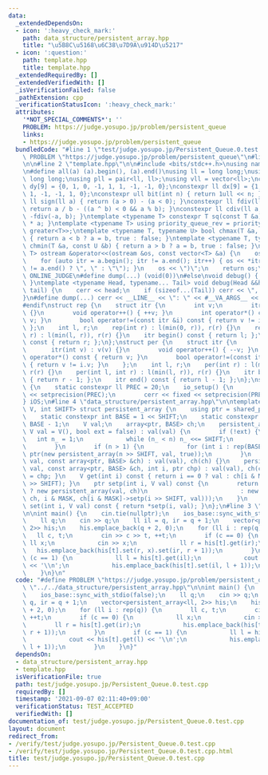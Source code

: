 ```yaml
---
data:
  _extendedDependsOn:
  - icon: ':heavy_check_mark:'
    path: data_structure/persistent_array.hpp
    title: "\u5B8C\u5168\u6C38\u7D9A\u914D\u5217"
  - icon: ':question:'
    path: template.hpp
    title: template.hpp
  _extendedRequiredBy: []
  _extendedVerifiedWith: []
  _isVerificationFailed: false
  _pathExtension: cpp
  _verificationStatusIcon: ':heavy_check_mark:'
  attributes:
    '*NOT_SPECIAL_COMMENTS*': ''
    PROBLEM: https://judge.yosupo.jp/problem/persistent_queue
    links:
    - https://judge.yosupo.jp/problem/persistent_queue
  bundledCode: "#line 1 \"test/judge.yosupo.jp/Persistent_Queue.0.test.cpp\"\n#define\
    \ PROBLEM \"https://judge.yosupo.jp/problem/persistent_queue\"\n#line 2 \"data_structure/persistent_array.hpp\"\
    \n\n#line 2 \"template.hpp\"\n\n#include <bits/stdc++.h>\nusing namespace std;\n\
    \n#define all(a) (a).begin(), (a).end()\nusing ll = long long;\nusing ull = unsigned\
    \ long long;\nusing pll = pair<ll, ll>;\nusing vll = vector<ll>;\nconstexpr ll\
    \ dy[9] = {0, 1, 0, -1, 1, 1, -1, -1, 0};\nconstexpr ll dx[9] = {1, 0, -1, 0,\
    \ 1, -1, -1, 1, 0};\nconstexpr ull bit(int n) { return 1ull << n; }\nconstexpr\
    \ ll sign(ll a) { return (a > 0) - (a < 0); }\nconstexpr ll fdiv(ll a, ll b) {\
    \ return a / b - ((a ^ b) < 0 && a % b); }\nconstexpr ll cdiv(ll a, ll b) { return\
    \ -fdiv(-a, b); }\ntemplate <typename T> constexpr T sq(const T &a) { return a\
    \ * a; }\ntemplate <typename T> using priority_queue_rev = priority_queue<T, vector<T>,\
    \ greater<T>>;\ntemplate <typename T, typename U> bool chmax(T &a, const U &b)\
    \ { return a < b ? a = b, true : false; }\ntemplate <typename T, typename U> bool\
    \ chmin(T &a, const U &b) { return a > b ? a = b, true : false; }\ntemplate <typename\
    \ T> ostream &operator<<(ostream &os, const vector<T> &a) {\n    os << \"(\";\n\
    \    for (auto itr = a.begin(); itr != a.end(); itr++) { os << *itr << (next(itr)\
    \ != a.end() ? \", \" : \"\"); }\n    os << \")\";\n    return os;\n}\n#ifdef\
    \ ONLINE_JUDGE\n#define dump(...) (void(0))\n#else\nvoid debug() { cerr << endl;\
    \ }\ntemplate <typename Head, typename... Tail> void debug(Head &&head, Tail &&...\
    \ tail) {\n    cerr << head;\n    if (sizeof...(Tail)) cerr << \", \";\n    debug(tail...);\n\
    }\n#define dump(...) cerr << __LINE__ << \": \" << #__VA_ARGS__ << \" = \", debug(__VA_ARGS__)\n\
    #endif\nstruct rep {\n    struct itr {\n        int v;\n        itr(int v) : v(v)\
    \ {}\n        void operator++() { ++v; }\n        int operator*() const { return\
    \ v; }\n        bool operator!=(const itr &i) const { return v != i.v; }\n   \
    \ };\n    int l, r;\n    rep(int r) : l(min(0, r)), r(r) {}\n    rep(int l, int\
    \ r) : l(min(l, r)), r(r) {}\n    itr begin() const { return l; };\n    itr end()\
    \ const { return r; };\n};\nstruct per {\n    struct itr {\n        int v;\n \
    \       itr(int v) : v(v) {}\n        void operator++() { --v; }\n        int\
    \ operator*() const { return v; }\n        bool operator!=(const itr &i) const\
    \ { return v != i.v; }\n    };\n    int l, r;\n    per(int r) : l(min(0, r)),\
    \ r(r) {}\n    per(int l, int r) : l(min(l, r)), r(r) {}\n    itr begin() const\
    \ { return r - 1; };\n    itr end() const { return l - 1; };\n};\nstruct io_setup\
    \ {\n    static constexpr ll PREC = 20;\n    io_setup() {\n        cout << fixed\
    \ << setprecision(PREC);\n        cerr << fixed << setprecision(PREC);\n    };\n\
    } iOS;\n#line 4 \"data_structure/persistent_array.hpp\"\n\ntemplate <typename\
    \ V, int SHIFT> struct persistent_array {\n    using ptr = shared_ptr<persistent_array>;\n\
    \    static constexpr int BASE = 1 << SHIFT;\n    static constexpr int MASK =\
    \ BASE - 1;\n    V val;\n    array<ptr, BASE> ch;\n    persistent_array(int n,\
    \ V val = V(), bool ext = false) : val(val) {\n        if (!ext) {\n         \
    \   int n_ = 1;\n            while (n_ < n) n_ <<= SHIFT;\n            n = n_;\n\
    \        }\n        if (n > 1) {\n            for (int i : rep(BASE)) ch[i] =\
    \ ptr(new persistent_array(n >> SHIFT, val, true));\n        }\n    }\n    persistent_array(V\
    \ val, const array<ptr, BASE> &ch) : val(val), ch(ch) {}\n    persistent_array(V\
    \ val, const array<ptr, BASE> &ch, int i, ptr chp) : val(val), ch(ch) { this->ch[i]\
    \ = chp; }\n    V get(int i) const { return i == 0 ? val : ch[i & MASK]->get(i\
    \ >> SHIFT); }\n    ptr setp(int i, V val) const {\n        return ptr(i == 0\
    \ ? new persistent_array(val, ch)\n                          : new persistent_array(this->val,\
    \ ch, i & MASK, ch[i & MASK]->setp(i >> SHIFT, val)));\n    }\n    persistent_array\
    \ set(int i, V val) const { return *setp(i, val); }\n};\n#line 3 \"test/judge.yosupo.jp/Persistent_Queue.0.test.cpp\"\
    \n\nint main() {\n    cin.tie(nullptr);\n    ios_base::sync_with_stdio(false);\n\
    \    ll q;\n    cin >> q;\n    ll il = q, ir = q + 1;\n    vector<persistent_array<ll,\
    \ 2>> his;\n    his.emplace_back(q + 2, 0);\n    for (ll i : rep(q)) {\n     \
    \   ll c, t;\n        cin >> c >> t, ++t;\n        if (c == 0) {\n           \
    \ ll x;\n            cin >> x;\n            ll r = his[t].get(ir);\n         \
    \   his.emplace_back(his[t].set(r, x).set(ir, r + 1));\n        }\n        if\
    \ (c == 1) {\n            ll l = his[t].get(il);\n            cout << his[t].get(l)\
    \ << '\\n';\n            his.emplace_back(his[t].set(il, l + 1));\n        }\n\
    \    }\n}\n"
  code: "#define PROBLEM \"https://judge.yosupo.jp/problem/persistent_queue\"\n#include\
    \ \"../../data_structure/persistent_array.hpp\"\n\nint main() {\n    cin.tie(nullptr);\n\
    \    ios_base::sync_with_stdio(false);\n    ll q;\n    cin >> q;\n    ll il =\
    \ q, ir = q + 1;\n    vector<persistent_array<ll, 2>> his;\n    his.emplace_back(q\
    \ + 2, 0);\n    for (ll i : rep(q)) {\n        ll c, t;\n        cin >> c >> t,\
    \ ++t;\n        if (c == 0) {\n            ll x;\n            cin >> x;\n    \
    \        ll r = his[t].get(ir);\n            his.emplace_back(his[t].set(r, x).set(ir,\
    \ r + 1));\n        }\n        if (c == 1) {\n            ll l = his[t].get(il);\n\
    \            cout << his[t].get(l) << '\\n';\n            his.emplace_back(his[t].set(il,\
    \ l + 1));\n        }\n    }\n}"
  dependsOn:
  - data_structure/persistent_array.hpp
  - template.hpp
  isVerificationFile: true
  path: test/judge.yosupo.jp/Persistent_Queue.0.test.cpp
  requiredBy: []
  timestamp: '2021-09-07 02:11:40+09:00'
  verificationStatus: TEST_ACCEPTED
  verifiedWith: []
documentation_of: test/judge.yosupo.jp/Persistent_Queue.0.test.cpp
layout: document
redirect_from:
- /verify/test/judge.yosupo.jp/Persistent_Queue.0.test.cpp
- /verify/test/judge.yosupo.jp/Persistent_Queue.0.test.cpp.html
title: test/judge.yosupo.jp/Persistent_Queue.0.test.cpp
---
```

